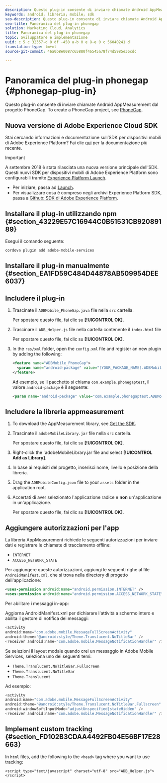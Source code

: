 ```yaml
---
description: Questo plug-in consente di inviare chiamate Android AppMeasurement dal progetto PhoneGap.
keywords: android; libreria; mobile; sdk
seo-description: Questo plug-in consente di inviare chiamate Android AppMeasurement dal progetto PhoneGap.
seo-title: Panoramica del plug-in phonegap
solution: Marketing Cloud, Analytics
title: Panoramica del plug-in phonegap
topic: Sviluppatore e implementazione
uuid: c 5 c 32357-d 8 df -458 a-b 0 e 8-e 0 c 56040241 d
translation-type: tm+mt
source-git-commit: 46a0b8e0087c65880f46545a78f74d5985e36cdc

---
```



# Panoramica del plug-in phonegap {#phonegap-plug-in}

Questo plug-in consente di inviare chiamate Android AppMeasurement dal progetto PhoneGap. To create a PhoneGap project, see [PhoneGap](https://helpx.adobe.com/experience-manager/6-4/mobile/using/phonegap.html).

## Nuova versione di Adobe Experience Cloud SDK

Stai cercando informazioni e documentazione sull’SDK per dispositivi mobili di Adobe Experience Platform? Fai clic [qui](https://aep-sdks.gitbook.io/docs/) per la documentazione più recente.

>[!IMPORTANT]
>
>A settembre 2018 è stata rilasciata una nuova versione principale dell’SDK. Questi nuovi SDK per dispositivi mobili di Adobe Experience Platform sono configurabili tramite [Experience Platform Launch](https://www.adobe.com/experience-platform/launch.html).

* Per iniziare, passa ad [Launch](https://launch.adobe.com/).
* Per visualizzare cosa è compreso negli archivi Experience Platform SDK, passa a [Github: SDK di Adobe Experience Platform](https://github.com/Adobe-Marketing-Cloud/acp-sdks).


## Installare il plug-in utilizzando npm {#section_43229E57C16944C0B51531CB92089189}

Esegui il comando seguente:

```java
cordova plugin add adobe-mobile-services
```

## Installare il plug-in manualmente {#section_EA1FD59C484D44878AB509954DEE6037}

## Includere il plug-in

1. Trascinate il `ADBMobile_PhoneGap.java` file nella `src` cartella.

   Per spostare questo file, fai clic su **[!UICONTROL OK]**.

1. Trascinare il `ADB_Helper.js` file nella cartella contenente il `index.html` file

   Per spostare questo file, fai clic su **[!UICONTROL OK]**.

1. In the `res/xml` folder, open the `config.xml` file and register an new plugin by adding the following:

   ```xml
   <feature name="ADBMobile_PhoneGap"> 
     <param name="android-package" value="[YOUR_PACKAGE_NAME].ADBMobile_PhoneGap" /> 
   </feature>
   ```

   Ad esempio, se il pacchetto si chiama `com.example.phonegaptest`, il valore `android-package` è il seguente:

   ```xml
   <param name="android-package" value="com.example.phonegaptest.ADBMobile_PhoneGap" />
   ```

## Includere la libreria appmeasurement

1. To download the AppMeasurement library, see [Get the SDK](/help/android/getting-started/dev-qs.md).
1. Trascinate il `adobeMobileLibrary.jar` file nella `src` cartella.

   Per spostare questo file, fai clic su **[!UICONTROL OK]**.

1. Right-click the `adobeMobileLibrary.jar file and select **[!UICONTROL Add as Library]**.
1. In base ai requisiti del progetto, inserisci nome, livello e posizione della libreria.
1. Drag the `ADBMobileConfig.json` file to your `assets` folder in the application root.
1. Accertati di aver selezionato l'applicazione radice e **non** un'applicazione in un'applicazione.

   Per spostare questo file, fai clic su **[!UICONTROL OK]**.

## Aggiungere autorizzazioni per l'app

La libreria AppMeasurement richiede le seguenti autorizzazioni per inviare dati e registrare le chiamate di tracciamento offline:

* `INTERNET`
* `ACCESS_NETWORK_STATE`

Per aggiungere queste autorizzazioni, aggiungi le seguenti righe al file `AndroidManifest.xml`, che si trova nella directory di progetto dell'applicazione:

```xml
<uses-permission android:name="android.permission.INTERNET" /> 
<uses-permission android:name="android.permission.ACCESS_NETWORK_STATE" />
```

Per abilitare i messaggi in-app:

Aggiorna AndroidManifest.xml per dichiarare l'attività a schermo intero e abilita il gestore di notifica dei messaggi:

```java
<activity  
android:name="com.adobe.mobile.MessageFullScreenActivity"  
android:theme="@android:style/Theme.Translucent.NoTitleBar" /> 
<receiver android:name="com.adobe.mobile.MessageNotificationHandler" />
```

Se selezioni il layout modale quando crei un messaggio in Adobe Mobile Services, seleziona uno dei seguenti temi:

* `Theme.Translucent.NoTitleBar.Fullscreen`
* `Theme.Translucent.NoTitleBar`
* `Theme.Translucent`

Ad esempio:

```java
<activity 
android:name="com.adobe.mobile.MessageFullScreenActivity" 
android:theme="@android:style/Theme.Translucent.NoTitleBar.Fullscreen" 
android:windowSoftInputMode="adjustUnspecified|stateHidden" /> 
<receiver android:name="com.adobe.mobile.MessageNotificationHandler" />
```

## Implement custom tracking {#section_FD102B3CDAA4492FB04E56BF17E28663}

In `html` files, add the following to the `<head>` tag where you want to use tracking:

```
<script type="text/javascript" charset="utf-8" src="ADB_Helper.js"></script>
```

